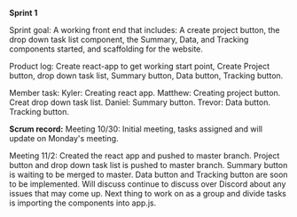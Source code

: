 __Sprint 1__

Sprint goal:  A working front end that includes: A create project button, the drop down task list component, the Summary, Data, and Tracking components started, and scaffolding for the website.

Product log: Create react-app to get working start point, Create Project button, drop down task list, Summary button, Data button, Tracking button.

Member task: Kyler: Creating react app.
             Matthew: Creating project button. Creat drop down task list.
             Daniel: Summary button.
             Trevor: Data button. Tracking button.
             
**Scrum record:** 
Meeting 10/30:
Initial meeting, tasks assigned and will update on Monday's meeting. 

Meeting 11/2:
Created the react app and pushed to master branch. Project button and drop down task list is pushed to master branch. Summary button is waiting to be merged to master. Data button and Tracking button are soon to be implemented. Will discuss continue to discuss over Discord about any issues that may come up. Next thing to work on as a group and divide tasks is importing the components into app.js.
